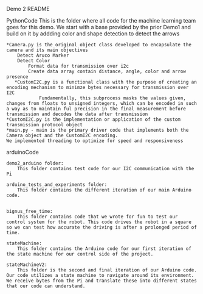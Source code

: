 Demo 2 README

PythonCode
	This is the folder where all code for the machine learning team goes for this demo.
	We start with a base provided by the prior Demo1 and build on it by addding color and shape detection to detect the arrows

	*Camera.py is the original object class developed to encapsulate the camera and its main objectives
 		Detect Aruco Marker
   		Detect Color
     		Format data for transmission over i2c
       		Create data array contain distance, angle, color and arrow presence
       *CustomI2C.py is a functional class with the purpose of creating an encoding mechanism to minimze bytes necessary for transmission over I2C
                Fundamentally, this subprocess masks the values given, changes from floats to unsigned integers, which can be encoded in such a way as to maintain ful precision in the final measurement before transmission and decodes the data after transmission
	*CustomI2C.py is the implementation or application of the custom transmission protocol object
 	*main.py - main is the primary driver code that implements both the Camera object and the CustomI2C encoding. 
  	We implemented threading to optimize for speed and responsiveness
   

arduinoCode

    demo2_arduino folder:
	    This folder contains test code for our I2C communication with the Pi
    
    arduino_tests_and_experiments folder:
        This folder contains the different iteration of our main Arduino code.
        
        
	bignus_free_time: 
	    This folder contains code that we wrote for fun to test our control system for the robot. This code drives the robot in a square so we can test how accurate the driving is after a prolonged period of time. 
	    
	stateMachine:
	    This folder contains the Arduino code for our first iteration of the state machine for our control side of the project.
	
	stateMachineV2:
	    This folder is the second and final iteration of our Arduino code. Our code utilizes a state machine to navigate around its environment. We receive bytes from the Pi and translate these into different states that our code can understand. 
